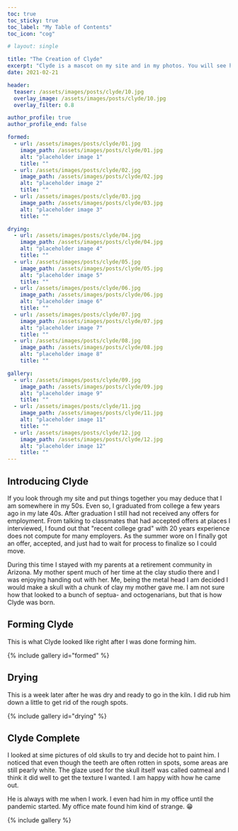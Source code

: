 ```yaml
---
toc: true
toc_sticky: true
toc_label: "My Table of Contents"
toc_icon: "cog"

# layout: single

title: "The Creation of Clyde"
excerpt: "Clyde is a mascot on my site and in my photos. You will see him often. He is special to me because I made him while spending time with my mother in a retirement community in Arizona."
date: 2021-02-21

header:
  teaser: /assets/images/posts/clyde/10.jpg
  overlay_image: /assets/images/posts/clyde/10.jpg
  overlay_filter: 0.8

author_profile: true
author_profile_end: false

formed:
  - url: /assets/images/posts/clyde/01.jpg
    image_path: /assets/images/posts/clyde/01.jpg
    alt: "placeholder image 1"
    title: ""
  - url: /assets/images/posts/clyde/02.jpg
    image_path: /assets/images/posts/clyde/02.jpg
    alt: "placeholder image 2"
    title: ""
  - url: /assets/images/posts/clyde/03.jpg
    image_path: /assets/images/posts/clyde/03.jpg
    alt: "placeholder image 3"
    title: ""

drying:
  - url: /assets/images/posts/clyde/04.jpg
    image_path: /assets/images/posts/clyde/04.jpg
    alt: "placeholder image 4"
    title: ""
  - url: /assets/images/posts/clyde/05.jpg
    image_path: /assets/images/posts/clyde/05.jpg
    alt: "placeholder image 5"
    title: ""
  - url: /assets/images/posts/clyde/06.jpg
    image_path: /assets/images/posts/clyde/06.jpg
    alt: "placeholder image 6"
    title: ""
  - url: /assets/images/posts/clyde/07.jpg
    image_path: /assets/images/posts/clyde/07.jpg
    alt: "placeholder image 7"
    title: ""
  - url: /assets/images/posts/clyde/08.jpg
    image_path: /assets/images/posts/clyde/08.jpg
    alt: "placeholder image 8"
    title: ""

gallery:
  - url: /assets/images/posts/clyde/09.jpg
    image_path: /assets/images/posts/clyde/09.jpg
    alt: "placeholder image 9"
    title: ""
  - url: /assets/images/posts/clyde/11.jpg
    image_path: /assets/images/posts/clyde/11.jpg
    alt: "placeholder image 11"
    title: ""
  - url: /assets/images/posts/clyde/12.jpg
    image_path: /assets/images/posts/clyde/12.jpg
    alt: "placeholder image 12"
    title: ""
---
```


## Introducing Clyde

If you look through my site and put things together you may deduce that I am somewhere in my 50s. Even so, I graduated from college a few years ago in my late 40s. After graduation I still had not received any offers for employment. From talking to classmates that had accepted offers at places I interviewed, I found out that "recent college grad" with 20 years experience does not compute for many employers. As the summer wore on I finally got an offer, accepted, and just had to wait for process to finalize so I could move.

During this time I stayed with my parents at a retirement community in Arizona. My mother spent much of her time at the clay studio there and I was enjoying handing out with her. Me, being the metal head I am decided I would make a skull with a chunk of clay my mother gave me. I am not sure how that looked to a bunch of septua- and octogenarians, but that is how Clyde was born.

## Forming Clyde ##

This is what Clyde looked like right after I was done forming him.

{% include gallery id="formed" %}

## Drying ##

This is a week later after he was dry and ready to go in the kiln. I did rub him down a little to get rid of the rough spots.

{% include gallery id="drying" %}

## Clyde Complete ##

I looked at sime pictures of old skulls to try and decide hot to paint him. I noticed that even though the teeth are often rotten in spots, some areas are still pearly white. The glaze used for the skull itself was called oatmeal and I think it did well to get the texture I wanted. I am happy with how he came out. 

He is always with me when I work. I even had him in my office until the pandemic started. My office mate found him kind of strange. :grin:

{% include gallery %}